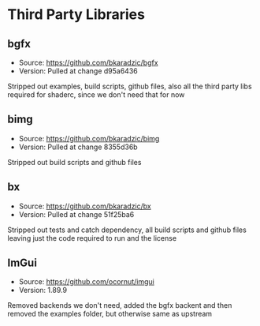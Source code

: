 # Third Party Libraries

## bgfx

- Source: https://github.com/bkaradzic/bgfx
- Version: Pulled at change d95a6436

Stripped out examples, build scripts, github files, also all the third party libs required for shaderc, since we don't need that for now

## bimg

- Source: https://github.com/bkaradzic/bimg
- Version: Pulled at change 8355d36b

Stripped out build scripts and github files

## bx

- Source: https://github.com/bkaradzic/bx
- Version: Pulled at change 51f25ba6

Stripped out tests and catch dependency, all build scripts and github files leaving just the code required to run and the license

## ImGui

- Source: https://github.com/ocornut/imgui
- Version: 1.89.9

Removed backends we don't need, added the bgfx backent and then removed the examples folder, but otherwise same as upstream
